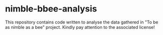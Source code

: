 # nimble-bbee-analysis
This repository contains code written to analyse the data gathered in "To be as nimble as a bee" project. Kindly pay attention to the associated license! 
